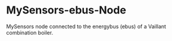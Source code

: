 # MySensors-ebus-Node

MySensors node connected to the energybus (ebus) of a Vaillant combination boiler.
